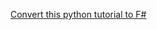 [Convert this python tutorial to  F#](https://ntguardian.wordpress.com/2016/09/19/introduction-stock-market-data-python-1/)